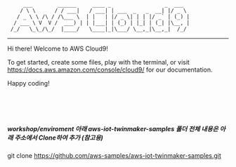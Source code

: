          ___        ______     ____ _                 _  ___  
        / \ \      / / ___|   / ___| | ___  _   _  __| |/ _ \ 
       / _ \ \ /\ / /\___ \  | |   | |/ _ \| | | |/ _` | (_) |
      / ___ \ V  V /  ___) | | |___| | (_) | |_| | (_| |\__, |
     /_/   \_\_/\_/  |____/   \____|_|\___/ \__,_|\__,_|  /_/ 
 ----------------------------------------------------------------- 


Hi there! Welcome to AWS Cloud9!

To get started, create some files, play with the terminal,
or visit https://docs.aws.amazon.com/console/cloud9/ for our documentation.

Happy coding!

<br><br><br>

##### workshop/enviroment 아래 aws-iot-twinmaker-samples 폴더 전체 내용은 아래 주소에서 Clone하여 추가 (참고용) <br>
git clone https://github.com/aws-samples/aws-iot-twinmaker-samples.git 
